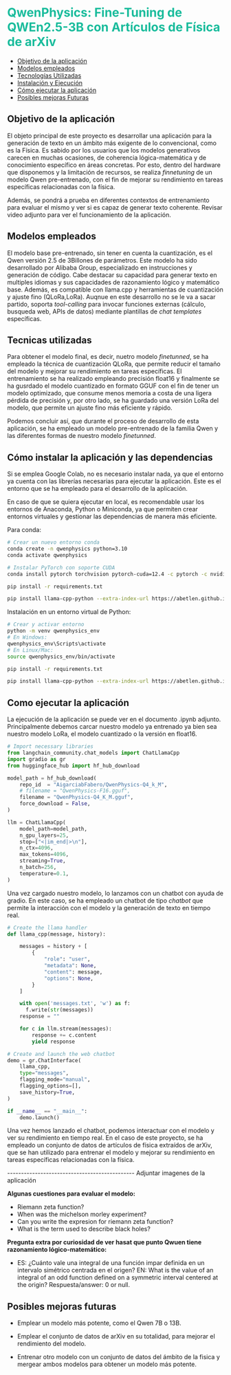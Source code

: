 <h1 style="color:#1abc9c;">QwenPhysics: Fine-Tuning de QWEn2.5-3B con Artículos de Física de arXiv</h1>

  - [Objetivo de la aplicación](#objetivo-de-la-aplicación)
  - [Modelos empleados](#modelos-empleados)
  - [Tecnologías Utilizadas](#tecnicas-utilizadas)
  - [Instalación y Ejecución](#cómo-instalar-la-aplicación-y-las-dependencias)
  - [Cómo ejecutar la aplicación](#como-ejecutar-la-aplicación)
  - [Posibles mejoras Futuras](#posibles-mejoras-futuras)

## Objetivo de la aplicación

El objeto principal de este proyecto es desarrollar una aplicación para la generación de texto en un ámbito más exigente de lo convencional, como es la Física. Es sabido por los usuarios que los modelos generativos carecen en muchas ocasiones, de coherencia lógica-matemática y de conocimiento específico en áreas concretas. Por esto, dentro del hardware que disponemos y la limitación de recursos, se realiza *finnetuning* de un modelo Qwen pre-entrenado, con el fin de mejorar su rendimiento en tareas específicas relacionadas con la física.

Además, se pondrá a prueba en diferentes contextos de entrenamiento para evaluar el mismo y ver si es capaz de generar texto coherente. Revisar video adjunto para ver el funcionamiento de la aplicación.

## Modelos empleados

El modelo base pre-entrenado, sin tener en cuenta la cuantización, es el Qwen versión 2.5 de 3Billones de parámetros. Este modelo ha sido desarrollado por Alibaba Group, especializado en instrucciones y generación de código. Cabe destacar su capacidad para generar texto en multiples idiomas y sus capacidades de razonamiento lógico y matemático base. Además, es compatible con llama.cpp y herramientas de cuantización y ajuste fino (QLoRa,LoRa). Auqnue en este desarrollo no se le va a sacar partido, soporta *tool-calling* para invocar funciones externas (cálculo, busqueda web, APIs de datos) mediante plantillas de *chat templates* específicas.

## Tecnicas utilizadas

Para obtener el modelo final, es decir, nuetro modelo *finetunned*, se ha empleado la técnica de cuantización QLoRa, que permite reducir el tamaño del modelo y mejorar su rendimiento en tareas específicas. El entrenamiento se ha realizado empleando precisión float16 y finalmente se ha gusrdado el modelo cuantizado en formato GGUF con el fin de tener un modelo optimizado, que consume menos memoria a costa de una ligera pérdida de precisión y, por otro lado, se ha guardado una versión LoRa del modelo, que permite un ajuste fino más eficiente y rápido.

Podemos concluir así, que durante el proceso de desarrollo de esta aplicación, se ha empleado un modelo pre-entrenado de la familia Qwen y las diferentes formas de nuestro modelo *finetunned*.

## Cómo instalar la aplicación y las dependencias

Si se emplea Google Colab, no es necesario instalar nada, ya que el entorno ya cuenta con las librerías necesarias para ejecutar la aplicación. Este es el entorno que se ha empleado para el desarrollo de la aplicación. 

En caso de que se quiera ejecutar en local, es recomendable usar los entornos de Anaconda, Python o Miniconda, ya que permiten crear entornos virtuales y gestionar las dependencias de manera más eficiente.

Para conda:
```bash
# Crear un nuevo entorno conda
conda create -n qwenphysics python=3.10
conda activate qwenphysics

# Instalar PyTorch con soporte CUDA 
conda install pytorch torchvision pytorch-cuda=12.4 -c pytorch -c nvidia

pip install -r requirements.txt

pip install llama-cpp-python --extra-index-url https://abetlen.github.io/llama-cpp-python/whl/cu124
```

Instalación en un entorno virtual de Python:
```bash
# Crear y activar entorno
python -m venv qwenphysics_env
# En Windows:
qwenphysics_env\Scripts\activate
# En Linux/Mac:
source qwenphysics_env/bin/activate

pip install -r requirements.txt

pip install llama-cpp-python --extra-index-url https://abetlen.github.io/llama-cpp-python/whl/cu124
```

## Como ejecutar la aplicación

La ejecución de la aplicación se puede ver en el documento .ipynb adjunto. Principalmente debemos carcar nuestro modelo ya entrenado ya bien sea nuestro modelo LoRa, el modelo cuantizado o la versión en float16. 

```python
# Import necessary libraries
from langchain_community.chat_models import ChatLlamaCpp
import gradio as gr
from huggingface_hub import hf_hub_download

model_path = hf_hub_download(
    repo_id  = "AigarciabFabero/QwenPhysics-Q4_k_M",
    # filename = "QwenPhysics-F16.gguf",
    filename = "QwenPhysics-Q4_K_M.gguf",
    force_download = False,
)

llm = ChatLlamaCpp(
    model_path=model_path,
    n_gpu_layers=25,
    stop=["<|im_end|>\n"],
    n_ctx=4096,
    max_tokens=4096,
    streaming=True,
    n_batch=256,
    temperature=0.1,
)
```

Una vez cargado nuestro modelo, lo lanzamos con un chatbot con ayuda de gradio. En este caso, se ha empleado un chatbot de tipo *chatbot* que permite la interacción con el modelo y la generación de texto en tiempo real. 

```python
# Create the llama handler
def llama_cpp(message, history):

    messages = history + [
        {
            "role": "user",
            "metadata": None,
            "content": message,
            "options": None,
        }
    ]

    with open('messages.txt', 'w') as f:
      f.write(str(messages))
    response = ""

    for c in llm.stream(messages):
        response += c.content
        yield response

# Create and launch the web chatbot
demo = gr.ChatInterface(
    llama_cpp,
    type="messages",
    flagging_mode="manual",
    flagging_options=[],
    save_history=True,
)

if __name__ == "__main__":
    demo.launch()
```

Una vez hemos lanzado el chatbot, podemos interactuar con el modelo y ver su rendimiento en tiempo real. En el caso de este proyecto, se ha empleado un conjunto de datos de artículos de física extraídos de arXiv, que se han utilizado para entrenar el modelo y mejorar su rendimiento en tareas específicas relacionadas con la física.

---------------------------------------------- Adjuntar imagenes de la aplicación 

**Algunas cuestiones para evaluar el modelo:**
- Riemann zeta function?  
- When was the michelson morley experiment?    
- Can you write the expresion for riemann zeta function?
- What is the term used to describe black holes?

**Pregunta extra por curiosidad de ver hasat que punto Qwuen tiene razonamiento lógico-matemático:**
- ES: ¿Cuánto vale una integral de una función impar definida en un intervalo simétrico centrada en el origen? EN: What is the value of an integral of an odd function defined on a symmetric interval centered at the origin? Respuesta/answer: 0 or null.

## Posibles mejoras futuras

- Emplear un modelo más potente, como el Qwen 7B o 13B.

- Emplear el conjunto de datos de arXiv en su totalidad, para mejorar el rendimiento del modelo.

- Entrenar otro modelo con un conjunto de datos del ámbito de la fisica y mergear ambos modelos para obtener un modelo más potente.